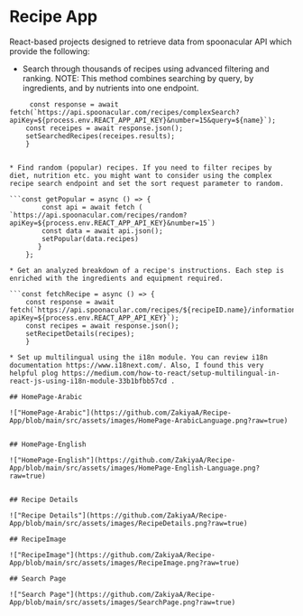 # Recipe App

React-based projects designed to retrieve data from spoonacular API which provide the following:

* Search through thousands of recipes using advanced filtering and ranking. NOTE: This method combines searching by query, by ingredients, and by nutrients into one endpoint.
  
```const getSearched = async (name) => {
     const response = await fetch(`https://api.spoonacular.com/recipes/complexSearch?apiKey=${process.env.REACT_APP_API_KEY}&number=15&query=${name}`);
    const receipes = await response.json();
    setSearchedRecipes(receipes.results);
    }


* Find random (popular) recipes. If you need to filter recipes by diet, nutrition etc. you might want to consider using the complex recipe search endpoint and set the sort request parameter to random.

```const getPopular = async () => {
        const api = await fetch ( `https://api.spoonacular.com/recipes/random?apiKey=${process.env.REACT_APP_API_KEY}&number=15`)
        const data = await api.json();
        setPopular(data.recipes)
       }
    };

* Get an analyzed breakdown of a recipe's instructions. Each step is enriched with the ingredients and equipment required.

```const fetchRecipe = async () => {
    const response = await fetch(`https://api.spoonacular.com/recipes/${recipeID.name}/information?apiKey=${process.env.REACT_APP_API_KEY}`);
    const recipes = await response.json();
    setRecipetDetails(recipes);
    }

* Set up multilingual using the i18n module. You can review i18n documentation https://www.i18next.com/. Also, I found this very helpful plog https://medium.com/how-to-react/setup-multilingual-in-react-js-using-i18n-module-33b1bfbb57cd .

## HomePage-Arabic

!["HomePage-Arabic"](https://github.com/ZakiyaA/Recipe-App/blob/main/src/assets/images/HomePage-ArabicLanguage.png?raw=true)


## HomePage-English

!["HomePage-English"](https://github.com/ZakiyaA/Recipe-App/blob/main/src/assets/images/HomePage-English-Language.png?raw=true)


## Recipe Details

!["Recipe Details"](https://github.com/ZakiyaA/Recipe-App/blob/main/src/assets/images/RecipeDetails.png?raw=true)

## RecipeImage 

!["RecipeImage"](https://github.com/ZakiyaA/Recipe-App/blob/main/src/assets/images/RecipeImage.png?raw=true)

## Search Page

!["Search Page"](https://github.com/ZakiyaA/Recipe-App/blob/main/src/assets/images/SearchPage.png?raw=true)
